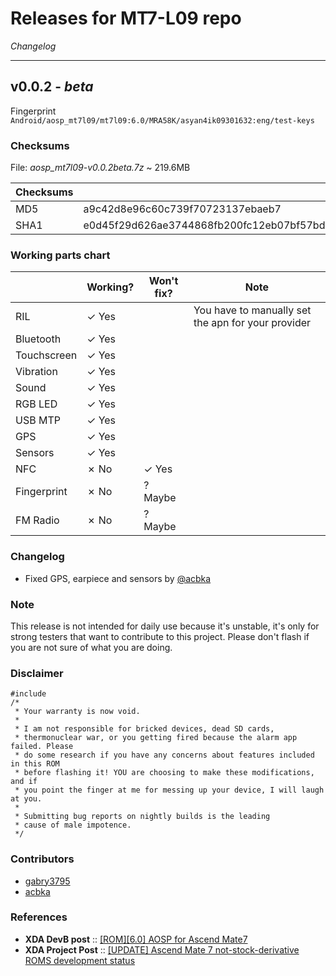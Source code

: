 Releases for MT7-L09 repo
=========================
*Changelog*
* * *
## v0.0.2 - *beta*
Fingerprint
` Android/aosp_mt7l09/mt7l09:6.0/MRA58K/asyan4ik09301632:eng/test-keys `
### Checksums
File: *aosp_mt7l09-v0.0.2beta.7z* ~ 219.6MB

|Checksums|                                        |
|---------|----------------------------------------|
|MD5      |a9c42d8e96c60c739f70723137ebaeb7        |
|SHA1     |e0d45f29d626ae3744868fb200fc12eb07bf57bd| 

### Working parts chart
|           | Working?        | Won't fix? | Note |
|-----------|-----------------|------------|------|
|RIL        | ✓ Yes           |            |You have to manually set the apn for your provider|
|Bluetooth  | ✓ Yes           |            |      |
|Touchscreen| ✓ Yes           |            |      |
|Vibration  | ✓ Yes           |            |      |
|Sound      | ✓ Yes           |            |      |
|RGB LED    | ✓ Yes           |            |      |
|USB MTP    | ✓ Yes           |            |      |
|GPS        | ✓ Yes           |            |      |
|Sensors    | ✓ Yes           |            |      |
|NFC        | ✗ No            | ✓ Yes      |      |
|Fingerprint| ✗ No            | ? Maybe    |      |
|FM Radio   | ✗ No            | ? Maybe    |      |

### Changelog
- Fixed GPS, earpiece and sensors by [@acbka](https://github.com/asyan4ik)

### Note
This release is not intended for daily use because it's unstable, it's only for strong testers that want to contribute to this project. Please don't flash if you are not sure of what you are doing. 

### Disclaimer
```
#include 
/*
 * Your warranty is now void.
 *
 * I am not responsible for bricked devices, dead SD cards,
 * thermonuclear war, or you getting fired because the alarm app failed. Please
 * do some research if you have any concerns about features included in this ROM
 * before flashing it! YOU are choosing to make these modifications, and if
 * you point the finger at me for messing up your device, I will laugh at you.
 *
 * Submitting bug reports on nightly builds is the leading 
 * cause of male impotence.
 */
```

### Contributors
- [gabry3795](https://github.com/gabry3795)
- [acbka](https://github.com/asyan4ik)


### References
- **XDA DevB post** :: [[ROM][6.0] AOSP for Ascend Mate7](http://forum.xda-developers.com/mate-7/orig-development/rom-aosp-ascend-mate7-t3465656)
- **XDA Project Post** :: [[UPDATE] Ascend Mate 7 not-stock-derivative ROMS development status](http://forum.xda-developers.com/mate-7/orig-development/update-ascend-mate-7-stock-derivative-t3241661)